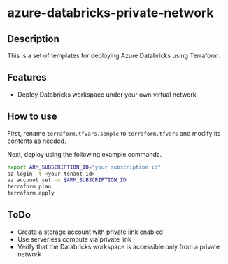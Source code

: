 # azure-databricks-private-network

## Description

This is a set of templates for deploying Azure Databricks using Terraform.

## Features

- Deploy Databricks workspace under your own virtual network

## How to use

First, rename `terraform.tfvars.sample` to `terraform.tfvars` and modify its contents as needed.

Next, deploy using the following example commands.

```sh
export ARM_SUBSCRIPTION_ID="your subscription id"
az login -t <your tenant id>
az account set -s $ARM_SUBSCRIPTION_ID
terraform plan
terraform apply
```

## ToDo

- Create a storage account with private link enabled
- Use serverless compute via private link
- Verify that the Databricks workspace is accessible only from a private network
